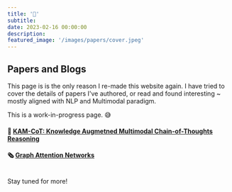 ```yaml
---
title: '📑'
subtitle: 
date: 2023-02-16 00:00:00
description: 
featured_image: '/images/papers/cover.jpeg'
---
```


## Papers and Blogs

This page is is the only reason I re-made this website again.
I have tried to cover the details of papers I've authored, or read and found interesting ~ mostly aligned with NLP and Multimodal paradigm.

This is a work-in-progress page. 😅

#### 📄 [KAM-CoT: Knowledge Augmetned Multimodal Chain-of-Thoughts Reasoning](https://arxiv.org/abs/2401.12863)

#### 🗞️ [Graph Attention Networks](/blog/graphs)
<br>
Stay tuned for more!